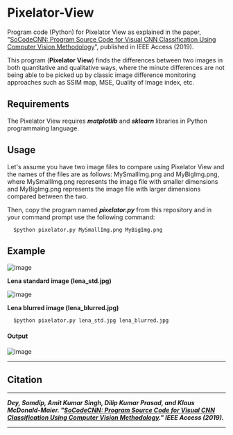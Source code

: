 # Pixelator-View
Program code (Python) for Pixelator View as explained in the paper, "[SoCodeCNN: Program Source Code for Visual CNN Classification Using Computer Vision Methodology](https://ieeexplore.ieee.org/document/8882216)", published in IEEE Access (2019).

This program (**Pixelator View**) finds the differences between two images in both quantitative and qualitative ways, where the minute differences are not being able to be picked up by classic image difference monitoring approaches such as SSIM map, MSE, Quality of Image index, etc.

## Requirements

The Pixelator View requires ***matplotlib*** and ***sklearn*** libraries in Python programmaing language.

## Usage

Let's assume you have two image files to compare using Pixelator View and the names of the files are as follows: MySmallImg.png and MyBigImg.png, where MySmallImg.png represents the image file with smaller dimensions and MyBigImg.png represents the image file with larger dimensions compared between the two.

Then, copy the program named ***pixelator.py*** from this repository and in your command prompt use the following command:

      $python pixelator.py MySmallImg.png MyBigImg.png

## Example

![image](https://user-images.githubusercontent.com/8515608/67832082-6b349980-fad8-11e9-86da-868e6e05e8e0.jpg)

**Lena standard image (lena_std.jpg)**

![image](https://user-images.githubusercontent.com/8515608/67832086-6e2f8a00-fad8-11e9-9e2b-f3177bf31121.jpg)

**Lena blurred image (lena_blurred.jpg)**

      $python pixelator.py lena_std.jpg lena_blurred.jpg

#### Output

![image](https://user-images.githubusercontent.com/8515608/67832094-71c31100-fad8-11e9-9434-aed69c4e25a8.png)

----------------------------------------------------------------------------

## Citation
***
***Dey, Somdip, Amit Kumar Singh, Dilip Kumar Prasad, and Klaus McDonald-Maier. "[SoCodeCNN: Program Source Code for Visual CNN Classification Using Computer Vision Methodology](https://ieeexplore.ieee.org/document/8882216)." IEEE Access (2019).***
***

